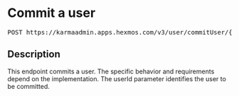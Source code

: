 # Commit a user

<pre id='liveapi-code'>POST https://karmaadmin.apps.hexmos.com/v3/user/commitUser/{userId}
</pre>

## Description
This endpoint commits a user.  The specific behavior and requirements depend on the implementation.
The userId parameter identifies the user to be committed.


